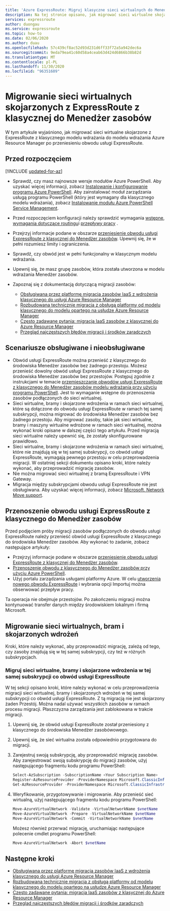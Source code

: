 ```yaml
---
title: 'Azure ExpressRoute: Migruj klasyczne sieci wirtualnych do Menedżer zasobów'
description: Na tej stronie opisano, jak migrować sieci wirtualne skojarzone z ExpressRoute do Menedżer zasobów po przeniesieniu obwodu.
services: expressroute
author: duongau
ms.service: expressroute
ms.topic: how-to
ms.date: 02/06/2020
ms.author: duau
ms.openlocfilehash: 57c439cf8ac52d93d231d6ff33f72a5a942dec6a
ms.sourcegitcommit: 9eda79ea41c60d58a4ceab63d424d6866b38b82d
ms.translationtype: MT
ms.contentlocale: pl-PL
ms.lasthandoff: 11/30/2020
ms.locfileid: "96351609"
---
```

# <a name="migrate-expressroute-associated-virtual-networks-from-classic-to-resource-manager"></a>Migrowanie sieci wirtualnych skojarzonych z ExpressRoute z klasycznej do Menedżer zasobów

W tym artykule wyjaśniono, jak migrować sieci wirtualne skojarzone z ExpressRoute z klasycznego modelu wdrażania do modelu wdrażania Azure Resource Manager po przeniesieniu obwodu usługi ExpressRoute. 

## <a name="before-you-begin"></a>Przed rozpoczęciem

[!INCLUDE [updated-for-az](../../includes/updated-for-az.md)]

* Sprawdź, czy masz najnowsze wersje modułów Azure PowerShell. Aby uzyskać więcej informacji, zobacz [Instalowanie i konfigurowanie programu Azure PowerShell](/powershell/azure/). Aby zainstalować moduł zarządzania usługą programu PowerShell (który jest wymagany dla klasycznego modelu wdrażania), zobacz [Instalowanie modułu Azure PowerShell Service Management](/powershell/azure/servicemanagement/install-azure-ps).
* Przed rozpoczęciem konfiguracji należy sprawdzić wymagania [wstępne](expressroute-prerequisites.md), [wymagania dotyczące routingu](expressroute-routing.md)i [przepływy pracy](expressroute-workflows.md) .
* Przejrzyj informacje podane w obszarze [przeniesienie obwodu usługi ExpressRoute z klasycznej do Menedżer zasobów](expressroute-move.md). Upewnij się, że w pełni rozumiesz limity i ograniczenia.
* Sprawdź, czy obwód jest w pełni funkcjonalny w klasycznym modelu wdrażania.
* Upewnij się, że masz grupę zasobów, która została utworzona w modelu wdrażania Menedżer zasobów.
* Zapoznaj się z dokumentacją dotyczącą migracji zasobów:

    * [Obsługiwana przez platformę migracja zasobów IaaS z wdrożenia klasycznego do usługi Azure Resource Manager](../virtual-machines/migration-classic-resource-manager-overview.md)
    * [Rozbudowana technicznie migracja z obsługą platformy od modelu klasycznego do modelu opartego na usłudze Azure Resource Manager](../virtual-machines/migration-classic-resource-manager-deep-dive.md)
    * [Często zadawane pytania: migracja IaaS zasobów z klasycznej do Azure Resource Manager](../virtual-machines/migration-classic-resource-manager-faq.md)
    * [Przegląd najczęstszych błędów migracji i środków zaradczych](../virtual-machines/migration-classic-resource-manager-errors.md?toc=%2fazure%2fvirtual-machines%2fwindows%2ftoc.json)

## <a name="supported-and-unsupported-scenarios"></a>Scenariusze obsługiwane i nieobsługiwane

* Obwód usługi ExpressRoute można przenieść z klasycznego do środowiska Menedżer zasobów bez żadnego przestoju. Możesz przenieść dowolny obwód usługi ExpressRoute z klasycznego do środowiska Menedżer zasobów bez przestojów. Postępuj zgodnie z instrukcjami w temacie [przemieszczanie obwodów usługi ExpressRoute z klasycznego do Menedżer zasobów modelu wdrażania przy użyciu programu PowerShell](expressroute-howto-move-arm.md). Jest to wymaganie wstępne do przenoszenia zasobów podłączonych do sieci wirtualnej.
* Sieci wirtualne, bramy i skojarzone wdrożenia w ramach sieci wirtualnej, które są dołączone do obwodu usługi ExpressRoute w ramach tej samej subskrypcji, można migrować do środowiska Menedżer zasobów bez żadnego przestoju. Aby migrować zasoby, takie jak sieci wirtualne, bramy i maszyny wirtualne wdrożone w ramach sieci wirtualnej, można wykonać kroki opisane w dalszej części tego artykułu. Przed migracją sieci wirtualne należy upewnić się, że zostały skonfigurowane prawidłowo. 
* Sieci wirtualne, bramy i skojarzone wdrożenia w ramach sieci wirtualnej, które nie znajdują się w tej samej subskrypcji, co obwód usługi ExpressRoute, wymagają pewnego przestoju w celu przeprowadzenia migracji. W ostatniej sekcji dokumentu opisano kroki, które należy wykonać, aby przeprowadzić migrację zasobów.
* Nie można migrować sieci wirtualnej z bramą ExpressRoute i VPN Gateway.
* Migracja między subskrypcjami obwodu usługi ExpressRoute nie jest obsługiwana. Aby uzyskać więcej informacji, zobacz [Microsoft. Network Move support](../azure-resource-manager/management/move-support-resources.md#microsoftnetwork).

## <a name="move-an-expressroute-circuit-from-classic-to-resource-manager"></a>Przenoszenie obwodu usługi ExpressRoute z klasycznego do Menedżer zasobów
Przed podjęciem próby migracji zasobów podłączonych do obwodu usługi ExpressRoute należy przenieść obwód usługi ExpressRoute z klasycznego do środowiska Menedżer zasobów. Aby wykonać to zadanie, zobacz następujące artykuły:

* Przejrzyj informacje podane w obszarze [przeniesienie obwodu usługi ExpressRoute z klasycznej do Menedżer zasobów](expressroute-move.md).
* [Przenoszenie obwodu z klasycznego do Menedżer zasobów przy użyciu Azure PowerShell](expressroute-howto-move-arm.md).
* Użyj portalu zarządzania usługami platformy Azure. W celu [utworzenia nowego obwodu ExpressRoute](expressroute-howto-circuit-portal-resource-manager.md) i wybrania opcji Importuj można obserwować przepływ pracy. 

Ta operacja nie obejmuje przestojów. Po zakończeniu migracji można kontynuować transfer danych między środowiskiem lokalnym i firmą Microsoft.

## <a name="migrate-virtual-networks-gateways-and-associated-deployments"></a>Migrowanie sieci wirtualnych, bram i skojarzonych wdrożeń

Kroki, które należy wykonać, aby przeprowadzić migrację, zależą od tego, czy zasoby znajdują się w tej samej subskrypcji, czy też w różnych subskrypcjach.

### <a name="migrate-virtual-networks-gateways-and-associated-deployments-in-the-same-subscription-as-the-expressroute-circuit"></a>Migruj sieci wirtualne, bramy i skojarzone wdrożenia w tej samej subskrypcji co obwód usługi ExpressRoute
W tej sekcji opisano kroki, które należy wykonać w celu przeprowadzenia migracji sieci wirtualnej, bramy i skojarzonych wdrożeń w tej samej subskrypcji co obwód usługi ExpressRoute. Z tą migracją nie jest skojarzony żaden Przestój. Można nadal używać wszystkich zasobów w ramach procesu migracji. Płaszczyzna zarządzania jest zablokowana w trakcie migracji. 

1. Upewnij się, że obwód usługi ExpressRoute został przeniesiony z klasycznego do środowiska Menedżer zasobówowego.
2. Upewnij się, że sieć wirtualna została odpowiednio przygotowana do migracji.
3. Zarejestruj swoją subskrypcję, aby przeprowadzić migrację zasobów. Aby zarejestrować swoją subskrypcję do migracji zasobów, użyj następującego fragmentu kodu programu PowerShell:

   ```powershell 
   Select-AzSubscription -SubscriptionName <Your Subscription Name>
   Register-AzResourceProvider -ProviderNamespace Microsoft.ClassicInfrastructureMigrate
   Get-AzResourceProvider -ProviderNamespace Microsoft.ClassicInfrastructureMigrate
   ```
4. Weryfikowanie, przygotowywanie i migrowanie. Aby przenieść sieć wirtualną, użyj następującego fragmentu kodu programu PowerShell:

   ```powershell
   Move-AzureVirtualNetwork -Validate -VirtualNetworkName $vnetName
   Move-AzureVirtualNetwork -Prepare -VirtualNetworkName $vnetName
   Move-AzureVirtualNetwork -Commit -VirtualNetworkName $vnetName
   ```

   Możesz również przerwać migrację, uruchamiając następujące polecenie cmdlet programu PowerShell:

   ```powershell
   Move-AzureVirtualNetwork -Abort $vnetName
   ```

## <a name="next-steps"></a>Następne kroki
* [Obsługiwana przez platformę migracja zasobów IaaS z wdrożenia klasycznego do usługi Azure Resource Manager](../virtual-machines/migration-classic-resource-manager-overview.md)
* [Rozbudowana technicznie migracja z obsługą platformy od modelu klasycznego do modelu opartego na usłudze Azure Resource Manager](../virtual-machines/migration-classic-resource-manager-deep-dive.md)
* [Często zadawane pytania: migracja IaaS zasobów z klasycznej do Azure Resource Manager](../virtual-machines/migration-classic-resource-manager-faq.md)
* [Przegląd najczęstszych błędów migracji i środków zaradczych](../virtual-machines/migration-classic-resource-manager-errors.md?toc=%2fazure%2fvirtual-machines%2fwindows%2ftoc.json)